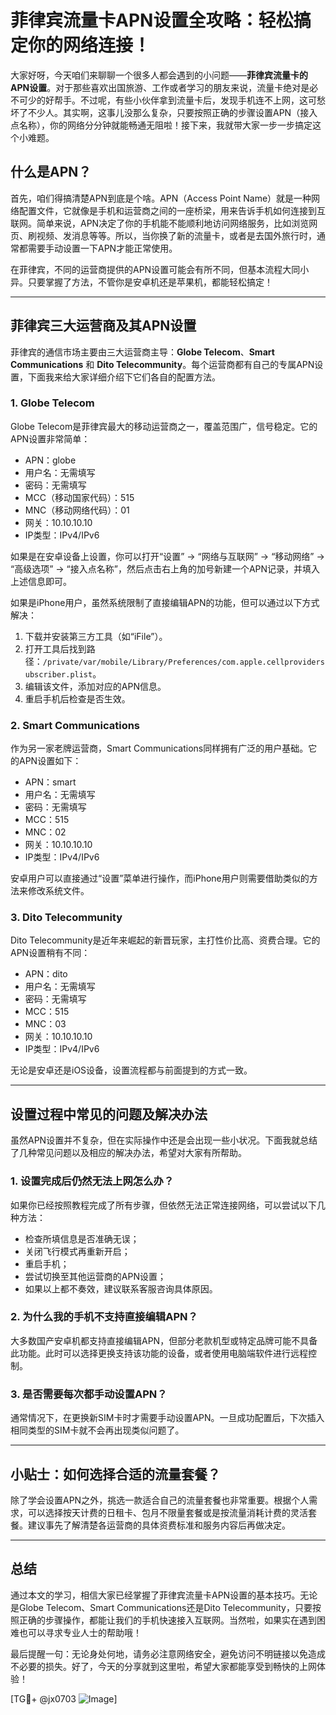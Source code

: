 # 菲律宾流量卡APN设置全攻略：轻松搞定你的网络连接！

大家好呀，今天咱们来聊聊一个很多人都会遇到的小问题——**菲律宾流量卡的APN设置**。对于那些喜欢出国旅游、工作或者学习的朋友来说，流量卡绝对是必不可少的好帮手。不过呢，有些小伙伴拿到流量卡后，发现手机连不上网，这可愁坏了不少人。其实啊，这事儿没那么复杂，只要按照正确的步骤设置APN（接入点名称），你的网络分分钟就能畅通无阻啦！接下来，我就带大家一步一步搞定这个小难题。

## 什么是APN？

首先，咱们得搞清楚APN到底是个啥。APN（Access Point Name）就是一种网络配置文件，它就像是手机和运营商之间的一座桥梁，用来告诉手机如何连接到互联网。简单来说，APN决定了你的手机能不能顺利地访问网络服务，比如浏览网页、刷视频、发消息等等。所以，当你换了新的流量卡，或者是去国外旅行时，通常都需要手动设置一下APN才能正常使用。

在菲律宾，不同的运营商提供的APN设置可能会有所不同，但基本流程大同小异。只要掌握了方法，不管你是安卓机还是苹果机，都能轻松搞定！

---

## 菲律宾三大运营商及其APN设置

菲律宾的通信市场主要由三大运营商主导：**Globe Telecom**、**Smart Communications** 和 **Dito Telecommunity**。每个运营商都有自己的专属APN设置，下面我来给大家详细介绍下它们各自的配置方法。

### 1. Globe Telecom

Globe Telecom是菲律宾最大的移动运营商之一，覆盖范围广，信号稳定。它的APN设置非常简单：

- APN：globe
- 用户名：无需填写
- 密码：无需填写
- MCC（移动国家代码）：515
- MNC（移动网络代码）：01
- 网关：10.10.10.10
- IP类型：IPv4/IPv6

如果是在安卓设备上设置，你可以打开“设置” → “网络与互联网” → “移动网络” → “高级选项” → “接入点名称”，然后点击右上角的加号新建一个APN记录，并填入上述信息即可。

如果是iPhone用户，虽然系统限制了直接编辑APN的功能，但可以通过以下方式解决：
1. 下载并安装第三方工具（如“iFile”）。
2. 打开工具后找到路径：`/private/var/mobile/Library/Preferences/com.apple.cellprovidersubscriber.plist`。
3. 编辑该文件，添加对应的APN信息。
4. 重启手机后检查是否生效。

### 2. Smart Communications

作为另一家老牌运营商，Smart Communications同样拥有广泛的用户基础。它的APN设置如下：

- APN：smart
- 用户名：无需填写
- 密码：无需填写
- MCC：515
- MNC：02
- 网关：10.10.10.10
- IP类型：IPv4/IPv6

安卓用户可以直接通过“设置”菜单进行操作，而iPhone用户则需要借助类似的方法来修改系统文件。

### 3. Dito Telecommunity

Dito Telecommunity是近年来崛起的新晋玩家，主打性价比高、资费合理。它的APN设置稍有不同：

- APN：dito
- 用户名：无需填写
- 密码：无需填写
- MCC：515
- MNC：03
- 网关：10.10.10.10
- IP类型：IPv4/IPv6

无论是安卓还是iOS设备，设置流程都与前面提到的方式一致。

---

## 设置过程中常见的问题及解决办法

虽然APN设置并不复杂，但在实际操作中还是会出现一些小状况。下面我就总结了几种常见问题以及相应的解决办法，希望对大家有所帮助。

### 1. 设置完成后仍然无法上网怎么办？

如果你已经按照教程完成了所有步骤，但依然无法正常连接网络，可以尝试以下几种方法：
- 检查所填信息是否准确无误；
- 关闭飞行模式再重新开启；
- 重启手机；
- 尝试切换至其他运营商的APN设置；
- 如果以上都不奏效，建议联系客服咨询具体原因。

### 2. 为什么我的手机不支持直接编辑APN？

大多数国产安卓机都支持直接编辑APN，但部分老款机型或特定品牌可能不具备此功能。此时可以选择更换支持该功能的设备，或者使用电脑端软件进行远程控制。

### 3. 是否需要每次都手动设置APN？

通常情况下，在更换新SIM卡时才需要手动设置APN。一旦成功配置后，下次插入相同类型的SIM卡就不会再出现类似问题了。

---

## 小贴士：如何选择合适的流量套餐？

除了学会设置APN之外，挑选一款适合自己的流量套餐也非常重要。根据个人需求，可以选择按天计费的日租卡、包月不限量套餐或是按流量消耗计费的灵活套餐。建议事先了解清楚各运营商的具体资费标准和服务内容后再做决定。

---

## 总结

通过本文的学习，相信大家已经掌握了菲律宾流量卡APN设置的基本技巧。无论是Globe Telecom、Smart Communications还是Dito Telecommunity，只要按照正确的步骤操作，都能让我们的手机快速接入互联网。当然啦，如果实在遇到困难也可以寻求专业人士的帮助哦！

最后提醒一句：无论身处何地，请务必注意网络安全，避免访问不明链接以免造成不必要的损失。好了，今天的分享就到这里啦，希望大家都能享受到畅快的上网体验！

[TG💪+ @jx0703 ![Image](https://github.com/user-attachments/assets/dbca1d08-cadb-493c-b0ec-ad6f7a83f270)]